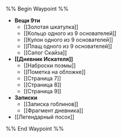 %% Begin Waypoint %%
- **Вещи 9ти**
	- [[Золотая шкатулка]]
	- [[Кольцо одного из 9 основателей]]
	- [[Кулон одного из 9 основателей]]
	- [[Плащ одного из 9 основателей]]
	- [[Сапог Скайза]]
- **[[Дневник Искателя]]**
	- [[Наброски поэмы]]
	- [[Пометка на обложке]]
	- [[Страница 7]]
	- [[Страница 8]]
	- [[Страница 9]]
- **Записки**
	- [[Записка гоблинов]]
	- [[Фрагмент дневника]]
- [[Легендарный посох]]

%% End Waypoint %%